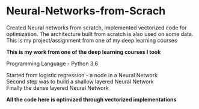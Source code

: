 # Neural-Networks-from-Scrach
Created Neural networks from scratch, implemented vectorized code for optimization. The architecture built from scratch is also used on some data. This is my project/assignment from one of my deep learning courses

<b> This is my work from one of the deep learning courses I took </b>

Programming Language - Python 3.6

Started from logistic regression - a node in a Neural Network<br>
Second step was to build a shallow layered Neural Network<br>
Finally the dense layered Neural Network<br>


<b> All the code here is optimized through vectorized implementations </b>

